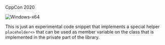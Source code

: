 CppCon 2020 

![Windows-x64](https://github.com/kkutsner/cppcon2020/workflows/Windows-x64/badge.svg)

This is just an experimental code snippet that implements a special helper `placeholder<>` that can be used as member variable on the class that is implemented in the private part of the library.